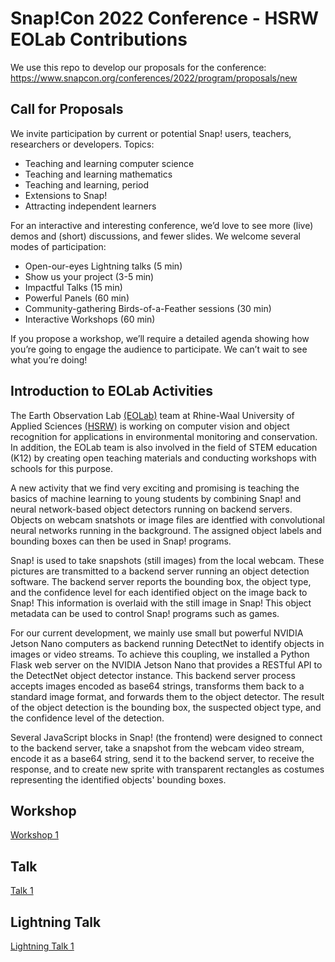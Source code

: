 # Snap!Con 2022 Conference - HSRW EOLab Contributions 

We use this repo to develop our proposals for the conference: https://www.snapcon.org/conferences/2022/program/proposals/new

## Call for Proposals
We invite participation by current or potential Snap! users, teachers, researchers or developers. Topics:

* Teaching and learning computer science
* Teaching and learning mathematics
* Teaching and learning, period
* Extensions to Snap!
* Attracting independent learners 

For an interactive and interesting conference, we’d love to see more (live) demos and (short) discussions, and fewer slides. We welcome several modes of participation:

* Open-our-eyes Lightning talks (5 min)
* Show us your project (3-5 min)
* Impactful Talks (15 min)
* Powerful Panels (60 min)
* Community-gathering Birds-of-a-Feather sessions (30 min)
* Interactive Workshops (60 min)

If you propose a workshop, we’ll require a detailed agenda showing how you’re going to engage the audience to participate. We can’t wait to see what you’re doing!

## Introduction to EOLab Activities

The Earth Observation Lab [(EOLab)](https://wiki.eolab.de/) team at Rhine-Waal University of Applied Sciences [(HSRW)](http://www.hsrw.eu) is working on computer vision and object recognition for applications in environmental monitoring and conservation. In addition, the EOLab team is also involved in the field of STEM education (K12) by creating open teaching materials and conducting workshops with schools for this purpose.  

A new activity that we find very exciting and promising is teaching the basics of machine learning to young students by combining Snap! and neural network-based object detectors running on backend servers. Objects on webcam snatshots or image files are identfied with convolutional neural networks running in the background. The assigned object labels and bounding boxes can then be used in Snap! programs.  

Snap! is used to take snapshots (still images) from the local webcam. These pictures are transmitted to a backend server running an object detection software. The backend server reports the bounding box, the object type, and the confidence level for each identified object on the image back to Snap! This information is overlaid with the still image in Snap! This object metadata can be used to control Snap! programs such as games. 

For our current development, we mainly use small but powerful NVIDIA Jetson Nano computers as backend running DetectNet to identify objects in images or video streams. 
To achieve this coupling, we installed a Python Flask web server on the NVIDIA Jetson Nano that provides a RESTful API to the DetectNet object detector instance. This backend server process accepts images encoded as base64 strings, transforms them back to a standard image format, and forwards them to the object detector. The result of the object detection is the bounding box, the suspected object type, and the confidence level of the detection.

Several JavaScript blocks in Snap! (the frontend) were designed to connect to the backend server, take a snapshot from the webcam video stream, encode it as a base64 string, send it to the backend server, to receive the response, and to create new sprite with transparent rectangles as costumes representing the identified objects' bounding boxes.   


## Workshop 

[Workshop 1](Workshop_1.md)

## Talk

[Talk 1](Talk_1.md)

## Lightning Talk

[Lightning Talk 1](Lightning_Talk_1.md)

